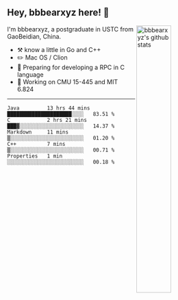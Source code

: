 ## Hey, bbbearxyz here! :wave:

<img align="right" alt="bbbearxyz's github stats" width="40%" src="https://github-readme-stats.vercel.app/api?username=bbbearxyz&show_icons=true">

I'm bbbearxyz, a postgraduate in USTC from GaoBeidian, China.

-   :hammer_and_pick:    know a little in Go and C++
-   :pencil2: Mac OS / Clion
-   :seedling: Preparing for developing a RPC in C language 
-   :thinking: Working on CMU 15-445 and MIT 6.824
---
<!--START_SECTION:waka-->
```text
Java         13 hrs 44 mins  █████████████████████░░░░   83.51 % 
C            2 hrs 21 mins   ███▓░░░░░░░░░░░░░░░░░░░░░   14.37 % 
Markdown     11 mins         ▒░░░░░░░░░░░░░░░░░░░░░░░░   01.20 % 
C++          7 mins          ▒░░░░░░░░░░░░░░░░░░░░░░░░   00.71 % 
Properties   1 min           ░░░░░░░░░░░░░░░░░░░░░░░░░   00.18 % 
```
<!--END_SECTION:waka-->

